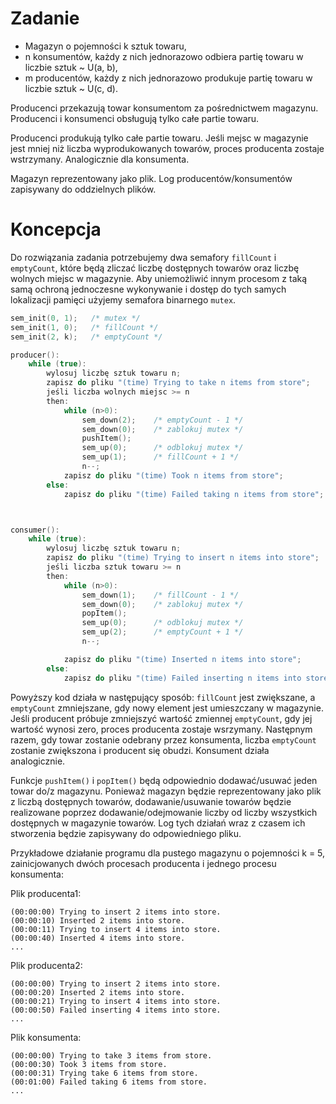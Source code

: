# Zadanie
- Magazyn o pojemności k sztuk towaru,
- n konsumentów, każdy z nich jednorazowo odbiera partię towaru w liczbie sztuk ~ U(a, b),
- m producentów, każdy z nich jednorazowo produkuje partię towaru w liczbie sztuk ~ U(c, d).

Producenci przekazują towar konsumentom za pośrednictwem magazynu. Producenci i konsumenci obsługują tylko całe partie towaru.

Producenci produkują tylko całe partie towaru. Jeśli mejsc w magazynie jest mniej niż liczba wyprodukowanych towarów, proces producenta zostaje wstrzymany. Analogicznie dla konsumenta.

Magazyn reprezentowany jako plik. Log producentów/konsumentów zapisywany do oddzielnych plików.

# Koncepcja
Do rozwiązania zadania potrzebujemy dwa semafory `fillCount` i `emptyCount`, które będą zliczać liczbę dostępnych towarów oraz liczbę wolnych miejsc w magazynie. Aby uniemożliwić innym procesom z taką samą ochroną jednoczesne wykonywanie i dostęp do tych samych lokalizacji pamięci użyjemy semafora binarnego `mutex`.
```c
sem_init(0, 1);   /* mutex */
sem_init(1, 0);   /* fillCount */
sem_init(2, k);   /* emptyCount */

producer():
    while (true):
        wylosuj liczbę sztuk towaru n;
        zapisz do pliku "(time) Trying to take n items from store";
        jeśli liczba wolnych miejsc >= n
        then:
            while (n>0):
                sem_down(2);    /* emptyCount - 1 */
                sem_down(0);    /* zablokuj mutex */
                pushItem();
                sem_up(0);      /* odblokuj mutex */
                sem_up(1);      /* fillCount + 1 */
                n--;
            zapisz do pliku "(time) Took n items from store";
        else:
            zapisz do pliku "(time) Failed taking n items from store";



consumer():
    while (true):
        wylosuj liczbę sztuk towaru n;
        zapisz do pliku "(time) Trying to insert n items into store";
        jeśli liczba sztuk towaru >= n
        then:
            while (n>0):
                sem_down(1);    /* fillCount - 1 */
                sem_down(0);    /* zablokuj mutex */
                popItem();
                sem_up(0);      /* odblokuj mutex */
                sem_up(2);      /* emptyCount + 1 */
                n--;

            zapisz do pliku "(time) Inserted n items into store";
        else:
            zapisz do pliku "(time) Failed inserting n items into store";


```
Powyższy kod działa w następujący sposób: `fillCount` jest zwiększane, a `emptyCount` zmniejszane, gdy nowy element jest umieszczany w magazynie. Jeśli producent próbuje zmniejszyć wartość zmiennej `emptyCount`, gdy jej wartość wynosi zero, proces producenta zostaje wsrzymany. Następnym razem, gdy towar zostanie odebrany przez konsumenta, liczba `emptyCount` zostanie zwiększona i producent się obudzi. Konsument działa analogicznie.

Funkcje `pushItem()` i `popItem()` będą odpowiednio dodawać/usuwać jeden towar do/z magazynu. Ponieważ magazyn będzie reprezentowany jako plik z liczbą dostępnych towarów, dodawanie/usuwanie towarów będzie realizowane poprzez dodawanie/odejmowanie liczby od liczby wszystkich dostępnych w magazynie towarów. Log tych działań wraz z czasem ich stworzenia będzie zapisywany do odpowiedniego pliku.

Przykładowe działanie programu dla pustego magazynu o pojemności k = 5, zainicjowanych dwóch procesach producenta i jednego procesu konsumenta:


Plik producenta1:
```
(00:00:00) Trying to insert 2 items into store.
(00:00:10) Inserted 2 items into store.
(00:00:11) Trying to insert 4 items into store.
(00:00:40) Inserted 4 items into store.
...
```
Plik producenta2:
```
(00:00:00) Trying to insert 2 items into store.
(00:00:20) Inserted 2 items into store.
(00:00:21) Trying to insert 4 items into store.
(00:00:50) Failed inserting 4 items into store.
...
```
Plik konsumenta:
```
(00:00:00) Trying to take 3 items from store.
(00:00:30) Took 3 items from store.
(00:00:31) Trying take 6 items from store.
(00:01:00) Failed taking 6 items from store.
...
```